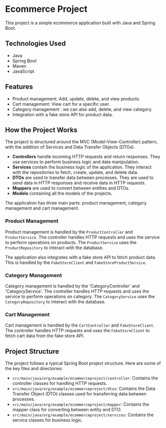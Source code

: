 # Ecommerce Project

This project is a simple ecommerce application built with Java and Spring Boot.

## Technologies Used

- Java
- Spring Boot
- Maven
- JavaScript

## Features

- Product management: Add, update, delete, and view products.
- Cart management: View cart for a specific user.
- Category management : we can also add, delete, and view category.
- Integration with a fake store API for product data.

## How the Project Works

The project is structured around the MVC (Model-View-Controller) pattern, with the addition of Services and Data Transfer Objects (DTOs).

- **Controllers** handle incoming HTTP requests and return responses. They use services to perform business logic and data manipulation.
- **Services** contain the business logic of the application. They interact with the repositories to fetch, create, update, and delete data.
- **DTOs** are used to transfer data between processes. They are used to send data in HTTP responses and receive data in HTTP requests.
- **Mappers** are used to convert between entities and DTOs.
- **Models** containing all the models of the projects.

The application has three main parts: product management, category management and cart management.

### Product Management

Product management is handled by the `ProductController` and `ProductService`. The controller handles HTTP requests and uses the service to perform operations on products. The `ProductService` uses the `ProductRepository` to interact with the database.

The application also integrates with a fake store API to fetch product data. This is handled by the `FakeStoreClient` and `FakeStoreProductService`.
### Category Management
Category management is handled by the 'CategoryController' and 'CategoryService'. The controller handles HTTP requests and uses the service to perform operations on category. The `CategoryService` uses the `CategoryRepository` to interact with the database.

### Cart Management

Cart management is handled by the `CartController` and `FakeStoreClient`. The controller handles HTTP requests and uses the `FakeStoreClient` to fetch cart data from the fake store API.

## Project Structure

The project follows a typical Spring Boot project structure. Here are some of the key files and directories:

- `src/main/java/org/example/ecommerceproject/controller`: Contains the controller classes for handling HTTP requests.
- `src/main/java/org/example/ecommerceproject/dtos`: Contains the Data Transfer Object (DTO) classes used for transferring data between processes.
- `src/main/java/org/example/ecommerceproject/mapper`: Contains the mapper class for converting between entity and DTO.
- `src/main/java/org/example/ecommerceproject/services`: Contains the service classes for business logic.

